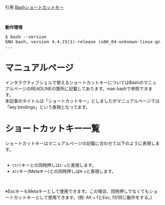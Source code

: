 引用 
[Bashショートカットキー](https://qiita.com/takayu90/items/011a674b0a903572a50c "Bashショートカットキー")

<br/>

**動作環境**
<pre>
$ bash --version
GNU bash, version 4.4.23(1)-release (x86_64-unknown-linux-gnu)
...
</pre>

# マニュアルページ
インタラクティブシェルで使えるショートカットキーについてはBashのマニュアルページのREADLINEの箇所に記載してあります。man bashで参照できます。<br/>
本記事のタイトルは「ショートカットキー」としましたがマニュアルページでは「key bindings」という表現となってます。<br/>

# ショートカットキー一覧

ショートカットキーはマニュアルページの記載に合わせて以下のように表現します。<br/>
<br/>
- `Ctrl`キーとの同時押しは`C-x`と表現します。
- `Alt`キー(Metaキー)との同時押しは`M-x`と表現します。
<br/>

※EscキーもMetaキーとして使用できます。この場合、同時押しでなくてもショートカットキーとして使用できます。(例: Alt + fとEsc, fが同じ動作をする。)
